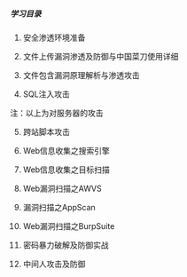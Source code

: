##### 学习目录
1. 安全渗透环境准备

2. 文件上传漏洞渗透及防御与中国菜刀使用详细

3. 文件包含漏洞原理解析与渗透攻击


4. SQL注入攻击


注：以上为对服务器的攻击


5. 跨站脚本攻击

6. Web信息收集之搜索引擎

7. Web信息收集之目标扫描

8. Web漏洞扫描之AWVS
9. 漏洞扫描之AppScan
10. Web漏洞扫描之BurpSuite

11. 密码暴力破解及防御实战

12. 中间人攻击及防御
